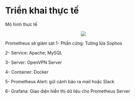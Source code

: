 # Triển khai thực tế

Mô hình thực tế

<div style="text-align:center"><img src="https://i0.wp.com/s1.uphinh.org/2020/11/12/image1.jpg"></div>

Prometheus sẽ giám sát
1- Phần cứng: Tường lửa Sophos

2- Service: Apache; MySQL

3- Server: OpenVPN Server

4- Container: Docker

5- Prometheus Alert: gửi cảnh báo ra mail hoặc Slack

6- Grafana: Giao diện hiển thị dữ liệu cho Prometheus Server
